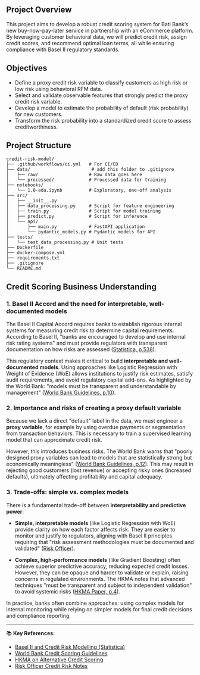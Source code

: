## Project Overview

This project aims to develop a robust credit scoring system for Bati Bank’s new buy-now-pay-later service in partnership with an eCommerce platform. By leveraging customer behavioral data, we will predict credit risk, assign credit scores, and recommend optimal loan terms, all while ensuring compliance with Basel II regulatory standards.

## Objectives

- Define a proxy credit risk variable to classify customers as high risk or low risk using behavioral RFM data.
- Select and validate observable features that strongly predict the proxy credit risk variable.
- Develop a model to estimate the probability of default (risk probability) for new customers.
- Transform the risk probability into a standardized credit score to assess creditworthiness.

## Project Structure
``` 
credit-risk-model/
├── .github/workflows/ci.yml   # For CI/CD
├── data/                       # add this folder to .gitignore
│   ├── raw/                   # Raw data goes here 
│   └── processed/             # Processed data for training
├── notebooks/
│   └── 1.0-eda.ipynb          # Exploratory, one-off analysis
├── src/
│   ├── __init__.py
│   ├── data_processing.py     # Script for feature engineering
│   ├── train.py               # Script for model training
│   ├── predict.py             # Script for inference
│   └── api/
│       ├── main.py            # FastAPI application
│       └── pydantic_models.py # Pydantic models for API
├── tests/
│   └── test_data_processing.py # Unit tests
├── Dockerfile
├── docker-compose.yml
├── requirements.txt
├── .gitignore
└── README.md
```
## Credit Scoring Business Understanding
### 1. Basel II Accord and the need for interpretable, well-documented models
The Basel II Capital Accord requires banks to establish rigorous internal systems for measuring credit risk to determine capital requirements. According to Basel II, "banks are encouraged to develop and use internal risk rating systems" and must provide regulators with transparent documentation on how risks are assessed ([Statistica, p.538](https://www3.stat.sinica.edu.tw/statistica/oldpdf/A28n535.pdf)). 

This regulatory context makes it critical to build **interpretable and well-documented models**. Using approaches like Logistic Regression with Weight of Evidence (WoE) allows institutions to justify risk estimates, satisfy audit requirements, and avoid regulatory capital add-ons. As highlighted by the World Bank: "models must be transparent and understandable by management" ([World Bank Guidelines, p.10](https://thedocs.worldbank.org/en/doc/935891585869698451-0130022020/original/CREDITSCORINGAPPROACHESGUIDELINESFINALWEB.pdf)).

### 2. Importance and risks of creating a proxy default variable
Because we lack a direct "default" label in the data, we must engineer a **proxy variable**, for example by using overdue payments or segmentation from transaction behaviors. This is necessary to train a supervised learning model that can approximate credit risk.

However, this introduces business risks. The World Bank warns that "poorly designed proxy variables can lead to models that are statistically strong but economically meaningless" ([World Bank Guidelines, p.12](https://thedocs.worldbank.org/en/doc/935891585869698451-0130022020/original/CREDITSCORINGAPPROACHESGUIDELINESFINALWEB.pdf)). This may result in rejecting good customers (lost revenue) or accepting risky ones (increased defaults), ultimately affecting profitability and capital adequacy.

### 3. Trade-offs: simple vs. complex models
There is a fundamental trade-off between **interpretability and predictive power**:

- **Simple, interpretable models** (like Logistic Regression with WoE) provide clarity on how each factor affects risk. They are easier to monitor and justify to regulators, aligning with Basel II principles requiring that "risk assessment methodologies must be documented and validated" ([Risk Officer](https://www.risk-officer.com/Credit_Risk.htm)).

- **Complex, high-performance models** (like Gradient Boosting) often achieve superior predictive accuracy, reducing expected credit losses. However, they can be opaque and harder to validate or explain, raising concerns in regulated environments. The HKMA notes that advanced techniques "must be transparent and subject to independent validation" to avoid systemic risks ([HKMA Paper, p.4](https://www.hkma.gov.hk/media/eng/doc/key-functions/financial-infrastructure/alternative_credit_scoring.pdf)).

In practice, banks often combine approaches: using complex models for internal monitoring while relying on simpler models for final credit decisions and compliance reporting.

---

📚 **Key References:**
- [Basel II and Credit Risk Modelling (Statistica)](https://www3.stat.sinica.edu.tw/statistica/oldpdf/A28n535.pdf)
- [World Bank Credit Scoring Guidelines](https://thedocs.worldbank.org/en/doc/935891585869698451-0130022020/original/CREDITSCORINGAPPROACHESGUIDELINESFINALWEB.pdf)
- [HKMA on Alternative Credit Scoring](https://www.hkma.gov.hk/media/eng/doc/key-functions/financial-infrastructure/alternative_credit_scoring.pdf)
- [Risk Officer Credit Risk Notes](https://www.risk-officer.com/Credit_Risk.htm)

